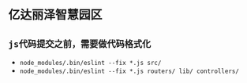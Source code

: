 # `亿达丽泽智慧园区`

## `js代码提交之前，需要做代码格式化`

- `node_modules/.bin/eslint --fix *.js src/`
- `node_modules/.bin/eslint --fix *.js routers/ lib/ controllers/`
